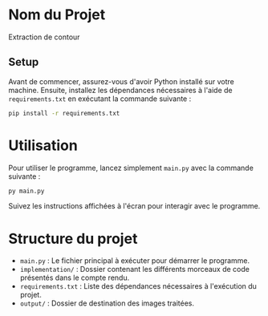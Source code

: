 
# Nom du Projet

Extraction de contour

## Setup

Avant de commencer, assurez-vous d'avoir Python installé sur votre machine. Ensuite, installez les dépendances nécessaires à l'aide de `requirements.txt` en exécutant la commande suivante :

```bash
pip install -r requirements.txt
```

# Utilisation

Pour utiliser le programme, lancez simplement `main.py` avec la commande suivante :

```bash
py main.py
```

Suivez les instructions affichées à l'écran pour interagir avec le programme.

# Structure du projet

- `main.py` : Le fichier principal à exécuter pour démarrer le programme.
- `implementation/` : Dossier contenant les différents morceaux de code présentés dans le compte rendu.
- `requirements.txt` : Liste des dépendances nécessaires à l'exécution du projet.
-  `output/` : Dossier de destination des images traitées.